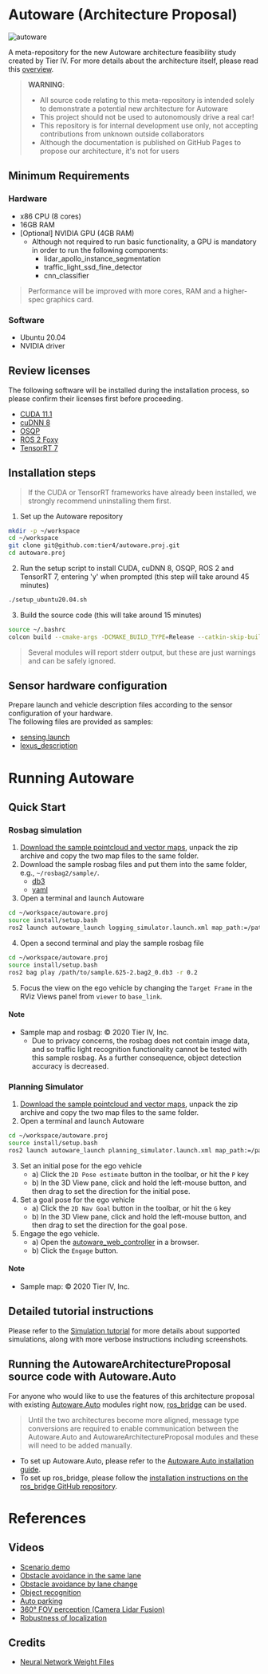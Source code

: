# Autoware (Architecture Proposal)

![autoware](https://user-images.githubusercontent.com/8327598/69472442-cca50b00-0ded-11ea-9da0-9e2302aa1061.png)

A meta-repository for the new Autoware architecture feasibility study created by Tier IV. For more details about the architecture itself, please read this [overview](/design/Overview.md).

> **WARNING**:
>
> - All source code relating to this meta-repository is intended solely to demonstrate a potential new architecture for Autoware
> - This project should not be used to autonomously drive a real car!
> - This repository is for internal development use only, not accepting contributions from unknown outside collaborators
> - Although the documentation is published on GitHub Pages to propose our architecture, it's not for users

## Minimum Requirements

### Hardware

- x86 CPU (8 cores)
- 16GB RAM
- [Optional] NVIDIA GPU (4GB RAM)
  - Although not required to run basic functionality, a GPU is mandatory in order to run the following components:
    - lidar_apollo_instance_segmentation
    - traffic_light_ssd_fine_detector
    - cnn_classifier

> Performance will be improved with more cores, RAM and a higher-spec graphics card.

### Software

- Ubuntu 20.04
- NVIDIA driver

## Review licenses

The following software will be installed during the installation process, so please confirm their licenses first before proceeding.

- [CUDA 11.1](https://docs.nvidia.com/cuda/eula/index.html)
- [cuDNN 8](https://docs.nvidia.com/deeplearning/sdk/cudnn-sla/index.html)
- [OSQP](https://github.com/oxfordcontrol/osqp/blob/master/LICENSE)
- [ROS 2 Foxy](https://index.ros.org/doc/ros2/Releases/Release-Foxy-Fitzroy/)
- [TensorRT 7](https://docs.nvidia.com/deeplearning/sdk/tensorrt-sla/index.html)

## Installation steps

> If the CUDA or TensorRT frameworks have already been installed, we strongly recommend uninstalling them first.

1. Set up the Autoware repository

```sh
mkdir -p ~/workspace
cd ~/workspace
git clone git@github.com:tier4/autoware.proj.git
cd autoware.proj
```

2. Run the setup script to install CUDA, cuDNN 8, OSQP, ROS 2 and TensorRT 7, entering 'y' when prompted (this step will take around 45 minutes)

```sh
./setup_ubuntu20.04.sh
```

3. Build the source code (this will take around 15 minutes)

```sh
source ~/.bashrc
colcon build --cmake-args -DCMAKE_BUILD_TYPE=Release --catkin-skip-building-tests
```

> Several modules will report stderr output, but these are just warnings and can be safely ignored.

## Sensor hardware configuration

Prepare launch and vehicle description files according to the sensor configuration of your hardware.  
The following files are provided as samples:

- [sensing.launch](https://github.com/tier4/autoware_launcher.universe/blob/master/sensing_launch/launch/sensing.launch)
- [lexus_description](https://github.com/tier4/lexus_description.iv.universe)

# Running Autoware

## Quick Start

### Rosbag simulation

1. [Download the sample pointcloud and vector maps](https://drive.google.com/open?id=1ovrJcFS5CZ2H51D8xVWNtEvj_oiXW-zk), unpack the zip archive and copy the two map files to the same folder.
2. Download the sample rosbag files and put them into the same folder, e.g., `~/rosbag2/sample/`.
   - [db3](https://drive.google.com/file/d/1wLWyOlfH_-k4VYBgae1KAFlKdwJnH_si/view?usp=sharing)
   - [yaml](https://drive.google.com/file/d/1Arb-QVnNHM-BFdB_icm7J7fWkyuZt7mZ/view?usp=sharing)
3. Open a terminal and launch Autoware

```sh
cd ~/workspace/autoware.proj
source install/setup.bash
ros2 launch autoware_launch logging_simulator.launch.xml map_path:=/path/to/map_folder vehicle_model:=lexus sensor_model:=aip_xx1 rosbag:=true perception:=false
```

4. Open a second terminal and play the sample rosbag file

```sh
cd ~/workspace/autoware.proj
source install/setup.bash
ros2 bag play /path/to/sample.625-2.bag2_0.db3 -r 0.2
```

5. Focus the view on the ego vehicle by changing the `Target Frame` in the RViz Views panel from `viewer` to `base_link`.

#### Note

- Sample map and rosbag: © 2020 Tier IV, Inc.
  - Due to privacy concerns, the rosbag does not contain image data, and so traffic light recognition functionality cannot be tested with this sample rosbag. As a further consequence, object detection accuracy is decreased.

### Planning Simulator

1. [Download the sample pointcloud and vector maps](https://drive.google.com/open?id=197kgRfSomZzaSbRrjWTx614le2qN-oxx), unpack the zip archive and copy the two map files to the same folder.
2. Open a terminal and launch Autoware

```sh
cd ~/workspace/autoware.proj
source install/setup.bash
ros2 launch autoware_launch planning_simulator.launch.xml map_path:=/path/to/map_folder vehicle_model:=lexus sensor_model:=aip_xx1
```

3. Set an initial pose for the ego vehicle
   - a) Click the `2D Pose estimate` button in the toolbar, or hit the `P` key
   - b) In the 3D View pane, click and hold the left-mouse button, and then drag to set the direction for the initial pose.
4. Set a goal pose for the ego vehicle
   - a) Click the `2D Nav Goal` button in the toolbar, or hit the `G` key
   - b) In the 3D View pane, click and hold the left-mouse button, and then drag to set the direction for the goal pose.
5. Engage the ego vehicle.
   - a) Open the [autoware_web_controller](http://localhost:8085/autoware_web_controller/) in a browser.
   - b) Click the `Engage` button.

#### Note

- Sample map: © 2020 Tier IV, Inc.

## Detailed tutorial instructions

Please refer to the [Simulation tutorial](./docs/SimulationTutorial.md) for more details about supported simulations, along with more verbose instructions including screenshots.

## Running the AutowareArchitectureProposal source code with Autoware.Auto

For anyone who would like to use the features of this architecture proposal with existing [Autoware.Auto](https://gitlab.com/autowarefoundation/autoware.auto/AutowareAuto) modules right now, [ros_bridge](https://github.com/ros2/ros1_bridge) can be used.

> Until the two architectures become more aligned, message type conversions are required to enable communication between the Autoware.Auto and AutowareArchitectureProposal modules and these will need to be added manually.

- To set up Autoware.Auto, please refer to the [Autoware.Auto installation guide](https://autowarefoundation.gitlab.io/autoware.auto/AutowareAuto/installation.html).
- To set up ros_bridge, please follow the [installation instructions on the ros_bridge GitHub repository](https://github.com/ros2/ros1_bridge#prerequisites).

# References

## Videos

- [Scenario demo](https://youtu.be/kn2bIU_g0oY)
- [Obstacle avoidance in the same lane](https://youtu.be/s_4fBDixFJc)
- [Obstacle avoidance by lane change](https://youtu.be/SCIceXW9sqM)
- [Object recognition](https://youtu.be/uhhMIxe1zxQ)
- [Auto parking](https://youtu.be/e9R0F0ZJbWE)
- [360° FOV perception (Camera Lidar Fusion)](https://youtu.be/whzx-2RkVBA)
- [Robustness of localization](https://youtu.be/ydPxWB2jVnM)

## Credits

- [Neural Network Weight Files](./docs/Credits.md)
